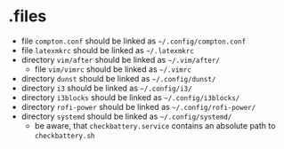 # .files

- file `compton.conf` should be linked as `~/.config/compton.conf`
- file `latexmkrc` should be linked as `~/.latexmkrc`
- directory `vim/after` should be linked as `~/.vim/after/`
    - file `vim/vimrc` should be linked as `~/.vimrc`
- directory `dunst` should be linked as `~/.config/dunst/`
- directory `i3` should be linked as `~/.config/i3/`
- directory `i3blocks` should be linked as `~/.config/i3blocks/`
- directory `rofi-power` should be linked as `~/.config/rofi-power/`
- directory `systemd` should be linked as `~/.config/systemd/`
    - be aware, that `checkbattery.service` contains an absolute path to `checkbattery.sh`


